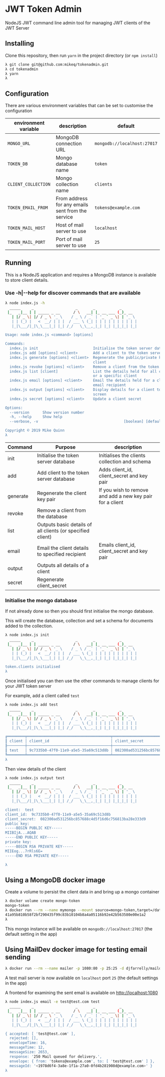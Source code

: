 # JWT Token Admin

NodeJS JWT command line admin tool for managing JWT clients of the JWT Server

## Installing

Clone this repository, then run `yarn` in the project directory (or `npm install`)

```bash
λ git clone git@github.com:mikeq/tokenadmin.git
λ cd tokenadmin
λ yarn
λ
```

## Configuration

There are various environment variables that can be set to customise the configuration

| environment variable | description                                       | default                     |
| -------------------- | ------------------------------------------------- | --------------------------- |
| `MONGO_URL`          | MongoDB connection URL                            | `mongodb://localhost:27017` |
| `TOKEN_DB`           | Mongo database name                               | `token`                     |
| `CLIENT_COLLECTION`  | Mongo collection name                             | `clients`                   |
| `TOKEN_EMAIL_FROM`   | From address for any emails sent from the service | `tokens@example.com`        |
| `TOKEN_MAIL_HOST`    | Host of mail server to use                        | `localhost`                 |
| `TOKEN_MAIL_PORT`    | Port of mail server to use                        | `25`                        |

## Running

This is a NodeJS application and requires a MongoDB instance is available to store client details.

### Use -h|--help for discover commands that are available

```bash
λ node index.js -h
  _____     _                   _       _           _
 |_   _|__ | | _____ _ __      / \   __| |_ __ ___ (_)_ __
   | |/ _ \| |/ / _ \ '_ \    / _ \ / _` | '_ ` _ \| | '_ \
   | | (_) |   <  __/ | | |  / ___ \ (_| | | | | | | | | | |
   |_|\___/|_|\_\___|_| |_| /_/   \_\__,_|_| |_| |_|_|_| |_|

Usage: node index.js <command> [options]

Commands:
  index.js init                         Initialise the token server database
  index.js add [options] <client>       Add a client to the token server
  index.js generate [options] <client>  Regenerate the public/private keys for a
                                        client
  index.js revoke [options] <client>    Remove a client from the token server
  index.js list [client]                List the details held for all clients,
                                        or a specific client
  index.js email [options] <client>     Email the details held for a client to
                                        email recipient
  index.js output [options] <client>    Display details for a client to the
                                        screen
  index.js secret [options] <client>    Update a client secret

Options:
  --version      Show version number                                   [boolean]
  -h, --help     Show help                                             [boolean]
  --verbose, -v                                       [boolean] [default: false]

Copyright © 2019 Mike Quinn
λ
```

| Command  | Purpose                                                    | description                                               |
| -------- | ---------------------------------------------------------- | --------------------------------------------------------- |
| init     | Initialise the token server database                       | Initialises the clients collection and schema             |
| add      | Add client to the token server database                    | Adds client_id, client_secret and key pair                |
| generate | Regenerate the client key pair                             | If you wish to remove and add a new key pair for a client |
| revoke   | Remove a client from the database                          |                                                           |
| list     | Outputs basic details of all clients (or specified client) |                                                           |
| email    | Email the client details to specified recipient            | Emails client_id, client_secret and key pair              |
| output   | Outputs all details of a client                            |                                                           |
| secret   | Regenerate client_secret                                   |                                                           |

### Initialise the mongo database

If not already done so then you should first initialise the mongo database.

This will create the database, collection and set a schema for documents added to the collection.

```bash
λ node index.js init
  _____     _                   _       _           _
 |_   _|__ | | _____ _ __      / \   __| |_ __ ___ (_)_ __
   | |/ _ \| |/ / _ \ '_ \    / _ \ / _` | '_ ` _ \| | '_ \
   | | (_) |   <  __/ | | |  / ___ \ (_| | | | | | | | | | |
   |_|\___/|_|\_\___|_| |_| /_/   \_\__,_|_| |_| |_|_|_| |_|

token.clients initialised
λ
```

Once initialised you can then use the other commands to manage clients for your JWT token server

For example, add a client called `test`

```bash
λ node index.js add test
  _____     _                   _       _           _
 |_   _|__ | | _____ _ __      / \   __| |_ __ ___ (_)_ __
   | |/ _ \| |/ / _ \ '_ \    / _ \ / _` | '_ ` _ \| | '_ \
   | | (_) |   <  __/ | | |  / ___ \ (_| | | | | | | | | | |
   |_|\___/|_|\_\___|_| |_| /_/   \_\__,_|_| |_| |_|_|_| |_|

╔════════╤══════════════════════════════════════╤══════════════════════════════════════════════════════════════════╗
║ client │ client_id                            │ client_secret                                                    ║
╟────────┼──────────────────────────────────────┼──────────────────────────────────────────────────────────────────╢
║ test   │ 9c7335b0-47f0-11e9-a5e5-35a69c513d8b │ 082300ad531256bc857688c4d5f16d6c756813ba28e333d9b4cf45e1fd087ce8 ║
╚════════╧══════════════════════════════════════╧══════════════════════════════════════════════════════════════════╝
λ
```

Then view details of the client

```bash
λ node index.js output test
  _____     _                   _       _           _
 |_   _|__ | | _____ _ __      / \   __| |_ __ ___ (_)_ __
   | |/ _ \| |/ / _ \ '_ \    / _ \ / _` | '_ ` _ \| | '_ \
   | | (_) |   <  __/ | | |  / ___ \ (_| | | | | | | | | | |
   |_|\___/|_|\_\___|_| |_| /_/   \_\__,_|_| |_| |_|_|_| |_|

client:  test
client_id:  9c7335b0-47f0-11e9-a5e5-35a69c513d8b
client_secret:  082300ad531256bc857688c4d5f16d6c756813ba28e333d9
public key:
-----BEGIN PUBLIC KEY-----
MIIBIjA...AQAB
-----END PUBLIC KEY-----
private key:
-----BEGIN RSA PRIVATE KEY-----
MIIEog...7rRls6E=
-----END RSA PRIVATE KEY-----

λ
```

## Using a MongoDB docker image

Create a volume to persist the client data in and bring up a mongo container

```bash
λ docker volume create mongo-token
mongo-token
λ docker run --rm --name mymongo --mount source=mongo-token,target=/data/db -p 27017:27017 -d mongo:latest
41a95b810b58f2bf290435f99c83b10104b8a4a05116b92e42b563580e00e1a2
λ
```

This mongo instance will be available on `mongodb://localhost:27017` (the default setting in the app)

## Using MailDev docker image for testing email sending

```bash
λ docker run --rm --name mailer -p 1080:80 -p 25:25 -d djfarrelly/maildev:latest
```

A test mail server is now available on `localhost` port `25` (the default settings in the app)

A frontend for examining the sent email is available on [http://localhost:1080](http://localhost:1080)

```bash
λ node index.js email -e test@test.com test
  _____     _                   _       _           _
 |_   _|__ | | _____ _ __      / \   __| |_ __ ___ (_)_ __
   | |/ _ \| |/ / _ \ '_ \    / _ \ / _` | '_ ` _ \| | '_ \
   | | (_) |   <  __/ | | |  / ___ \ (_| | | | | | | | | | |
   |_|\___/|_|\_\___|_| |_| /_/   \_\__,_|_| |_| |_|_|_| |_|

{ accepted: [ 'test@test.com' ],
  rejected: [],
  envelopeTime: 16,
  messageTime: 12,
  messageSize: 2653,
  response: '250 Mail queued for delivery.',
  envelope: { from: 'tokens@example.com', to: [ 'test@test.com' ] },
  messageId: '<1978d6f4-3a8e-1f1a-27a0-0fd4b281908d@example.com>' }
λ
```
